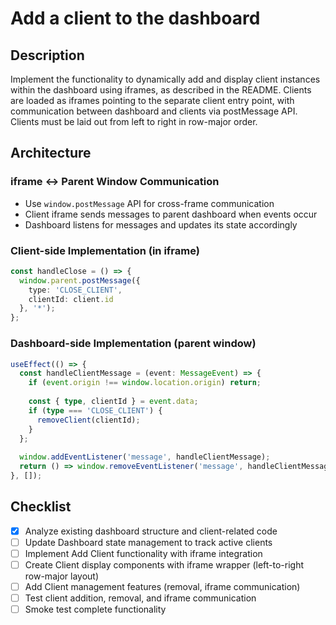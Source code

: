 # Add a client to the dashboard

## Description

Implement the functionality to dynamically add and display client instances within the dashboard using iframes, as described in the README. Clients are loaded as iframes pointing to the separate client entry point, with communication between dashboard and clients via postMessage API. Clients must be laid out from left to right in row-major order.

## Architecture

### iframe ↔ Parent Window Communication

- Use `window.postMessage` API for cross-frame communication
- Client iframe sends messages to parent dashboard when events occur
- Dashboard listens for messages and updates its state accordingly

### Client-side Implementation (in iframe)

```typescript
const handleClose = () => {
  window.parent.postMessage({
    type: 'CLOSE_CLIENT',
    clientId: client.id
  }, '*');
};
```

### Dashboard-side Implementation (parent window)

```typescript
useEffect(() => {
  const handleClientMessage = (event: MessageEvent) => {
    if (event.origin !== window.location.origin) return;
    
    const { type, clientId } = event.data;
    if (type === 'CLOSE_CLIENT') {
      removeClient(clientId);
    }
  };
  
  window.addEventListener('message', handleClientMessage);
  return () => window.removeEventListener('message', handleClientMessage);
}, []);
```

## Checklist

- [x] Analyze existing dashboard structure and client-related code
- [ ] Update Dashboard state management to track active clients
- [ ] Implement Add Client functionality with iframe integration
- [ ] Create Client display components with iframe wrapper (left-to-right row-major layout)
- [ ] Add Client management features (removal, iframe communication)
- [ ] Test client addition, removal, and iframe communication
- [ ] Smoke test complete functionality